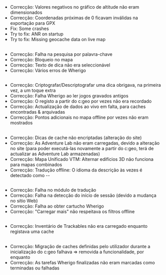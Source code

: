 ##
- Correcção: Valores negativos no gráfico de altitude não eram dimensionados
- Correcção: Coordenadas próximas de 0 ficavam inválidas na exportação para GPX
- Fix: Some crashes
- Try to fix: ANR on startup
- Try to fix: Missing geocache data on live map

##
- Correcção: Falha na pesquisa por palavra-chave
- Correcção: Bloqueio no mapa
- Correcção: Texto de dica não era seleccionável
- Correcção: Vários erros de Wherigo

##
- Correcção: Criptografar/Descriptografar uma dica obrigava, na primeira vez, a um toque extra
- Correcção: Falha Wherigo ao ler jogos gravados antigos
- Correcção: O registo a partir do c:geo por vezes não era recordado
- Correcção: Actualização de dados ao vivo em falta, para caches encontradas & arquivadas
- Correcção: Pontos adicionais no mapa offline por vezes não eram mostrados

##
- Correcção: Dicas de cache não encriptadas (alteração do site)
- Correcção: As Adventure Lab não eram carregadas, devido a alteração no site (para poder executá-las novamente a partir do c:geo, terá de actualizar as Adventure Lab armazenadas)
- Correcção: Mapa Unificado VTM: Alternar edifícios 3D não funciona para mapas combinados
- Correcção: Tradução offline: O idioma da descrição às vezes é detectado como --

##
- Correcção: Falha no módulo de tradução
- Correcção: Falha na detecção do início de sessão (devido a mudança no sítio Web)
- Correcção: Falha ao obter cartucho Wherigo
- Correcção: "Carregar mais" não respeitava os filtros offline

##
- Correcção: Inventário de Trackables não era carregado enquanto registava uma cache

##
- Correcção: Migração de caches definidas pelo utilizador durante a inicialização do c:geo falhava => removida a funcionalidade, por enquanto
- Correcção: As tarefas Wherigo finalizadas não eram marcadas como terminadas ou falhadas











